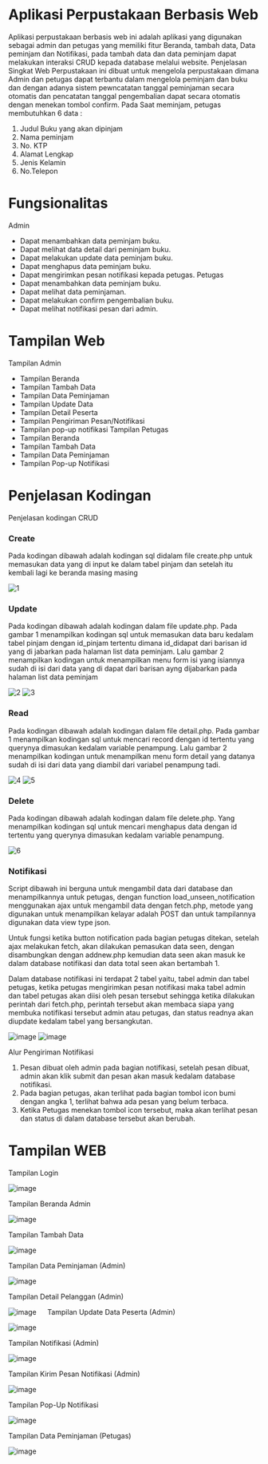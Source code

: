 # Aplikasi Perpustakaan Berbasis Web
  Aplikasi perpustakaan berbasis web ini adalah aplikasi yang digunakan sebagai admin dan petugas yang memiliki fitur Beranda, tambah data, Data peminjam dan Notifikasi, pada tambah data dan data peminjam dapat melakukan interaksi CRUD kepada database melalui website.
Penjelasan Singkat
Web Perpustakaan ini dibuat untuk mengelola perpustakaan dimana Admin dan petugas dapat terbantu dalam mengelola peminjam dan buku dan dengan adanya sistem pewncatatan tanggal peminjaman secara otomatis dan pencatatan tanggal pengembalian dapat secara otomatis dengan menekan tombol confirm. Pada Saat meminjam, petugas membutuhkan 6 data :
1. Judul Buku yang akan dipinjam
2. Nama peminjam
3. No. KTP
4. Alamat Lengkap
5. Jenis Kelamin
6. No.Telepon

# Fungsionalitas
Admin 
-	Dapat menambahkan data peminjam buku.
-	Dapat melihat data detail dari peminjam buku.
-	Dapat melakukan update data peminjam buku.
-	Dapat menghapus data peminjam buku.
-	Dapat mengirimkan pesan notifikasi kepada petugas.
Petugas
-	Dapat menambahkan data peminjam buku.
-	Dapat melihat data peminjaman.
-	Dapat melakukan confirm pengembalian buku.
-	Dapat melihat notifikasi pesan dari admin.

# Tampilan Web
Tampilan Admin
-	Tampilan Beranda
-	Tampilan Tambah Data
-	Tampilan Data Peminjaman
-	Tampilan Update Data
-	Tampilan Detail Peserta
-	Tampilan Pengiriman Pesan/Notifikasi
-	Tampilan pop-up notifikasi
Tampilan Petugas
-	Tampilan Beranda
-	Tampilan Tambah Data
-	Tampilan Data Peminjaman
-	Tampilan Pop-up Notifikasi

# Penjelasan Kodingan

Penjelasan kodingan CRUD

<h3>Create</h3>
Pada kodingan dibawah adalah kodingan sql didalam file create.php untuk memasukan data yang di input ke dalam tabel pinjam dan setelah itu kembali lagi ke beranda masing masing

![1](https://user-images.githubusercontent.com/76039896/177036715-43f282c7-14fa-430e-88a5-df1bf20d01e0.PNG)

<h3>Update</h3>
Pada kodingan dibawah adalah kodingan dalam file update.php. Pada gambar 1 menampilkan kodingan sql untuk memasukan data baru kedalam tabel pinjam dengan id_pinjam tertentu dimana id_didapat dari barisan id yang di jabarkan pada halaman list data peminjam. Lalu gambar 2 menampilkan kodingan untuk menampilkan menu form isi yang isiannya sudah di isi dari data yang di dapat dari barisan ayng dijabarkan pada halaman list data peminjam

![2](https://user-images.githubusercontent.com/76039896/177036813-71de3fbc-0a0d-489d-8982-4e1c3faa57cf.PNG)
![3](https://user-images.githubusercontent.com/76039896/177036831-14dba7c4-462b-4c3a-9116-9978890753ec.PNG)


<h3>Read</h3>
Pada kodingan dibawah adalah kodingan dalam file detail.php. Pada gambar 1 menampilkan kodingan sql untuk mencari record dengan id tertentu yang querynya dimasukan kedalam variable penampung. Lalu gambar 2 menampilkan kodingan untuk menampilkan menu form detail yang datanya sudah di isi dari data yang diambil dari variabel penampung tadi.

![4](https://user-images.githubusercontent.com/76039896/177036837-1a7c849b-cd33-450e-9120-1579166a66e3.PNG)
![5](https://user-images.githubusercontent.com/76039896/177036846-9dd2dc55-e097-4010-84e5-6a3a0b42c899.PNG)


<h3>Delete</h3>
Pada kodingan dibawah adalah kodingan dalam file delete.php. Yang menampilkan kodingan sql untuk mencari menghapus data dengan id tertentu yang querynya dimasukan kedalam variable penampung.

![6](https://user-images.githubusercontent.com/76039896/177037096-51e443e6-19ca-4a62-a35b-12d3197c1434.PNG)

<h3>Notifikasi</h3>

Script dibawah ini berguna untuk mengambil data dari database dan menampilkannya untuk petugas, dengan function load_unseen_notification menggunakan ajax untuk mengambil data dengan fetch.php, metode yang digunakan untuk menampilkan kelayar adalah POST dan untuk tampilannya digunakan data view type json.

Untuk fungsi ketika button notification pada bagian petugas ditekan, setelah ajax melakukan fetch, akan dilakukan pemasukan data seen, dengan disambungkan dengan addnew.php kemudian data seen akan masuk ke dalam database notifikasi dan data total seen akan bertambah 1.

Dalam database notifikasi ini terdapat 2 tabel yaitu, tabel admin dan tabel petugas, ketika petugas mengirimkan pesan notifikasi maka tabel admin dan tabel petugas akan diisi oleh pesan tersebut sehingga ketika dilakukan perintah dari fetch.php, perintah tersebut akan membaca siapa yang membuka notifikasi tersebut admin atau petugas, dan status readnya akan diupdate kedalam tabel yang bersangkutan.

![image](https://user-images.githubusercontent.com/108450178/177037842-2667dd8f-d92a-4239-b565-52eae4d67c3a.png)
![image](https://user-images.githubusercontent.com/108450178/177037859-bd9e7892-ca17-43ba-b14e-679a4f8663a5.png)

Alur Pengiriman Notifikasi
1. Pesan dibuat oleh admin pada bagian notifikasi, setelah pesan dibuat, admin akan klik submit dan pesan akan masuk kedalam database notifikasi.
2. Pada bagian petugas, akan terlihat pada bagian tombol icon bumi dengan angka 1, terlihat bahwa ada pesan yang belum terbaca.
3. Ketika Petugas menekan tombol icon tersebut, maka akan terlihat pesan dan status di dalam database tersebut akan berubah.


# Tampilan WEB

Tampilan Login
 
![image](https://user-images.githubusercontent.com/76039896/177036055-363968a2-1520-4259-b4ba-c5ae550ece7a.png)

Tampilan Beranda Admin
 
 ![image](https://user-images.githubusercontent.com/76039896/177036058-7d963cb3-2ffc-409b-8a34-3145f93ba4d5.png)

Tampilan Tambah Data
 
![image](https://user-images.githubusercontent.com/76039896/177036066-d2b488d0-fb3d-41bf-8cd0-5efaf8e2f8f5.png)

Tampilan Data Peminjaman (Admin)
 
 ![image](https://user-images.githubusercontent.com/76039896/177036068-7ba7d156-e9ad-4fcb-9faa-d36e44d7e6c4.png)

Tampilan Detail Pelanggan (Admin)
 
 ![image](https://user-images.githubusercontent.com/76039896/177036072-92ad8b6e-437d-424c-853d-38f293ddfe54.png)
 
Tampilan Update Data Peserta (Admin)
 
 ![image](https://user-images.githubusercontent.com/76039896/177036077-2e305cc8-894a-4eea-b998-8a3033e8a73f.png)

Tampilan Notifikasi (Admin)
 
 ![image](https://user-images.githubusercontent.com/76039896/177036081-4d509ff5-57f0-41e6-9d63-a6a8ce113033.png)

Tampilan Kirim Pesan Notifikasi (Admin)

![image](https://user-images.githubusercontent.com/76039896/177036084-f3108745-6fe1-4868-9967-cd1ce8ea14df.png)
 
Tampilan Pop-Up Notifikasi
 
 ![image](https://user-images.githubusercontent.com/76039896/177036090-01af5f2f-0a1a-44a5-b479-57abff220617.png)

Tampilan Data Peminjaman (Petugas)
 
 ![image](https://user-images.githubusercontent.com/76039896/177036093-3d927916-73c6-4180-94d8-05ed4eca1ed2.png)

